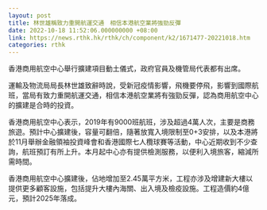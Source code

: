 ```yaml
---
layout: post
title: 林世雄稱致力重開航運交通　相信本港航空業將強勁反彈
date: 2022-10-18 11:52:06.000000000 +08:00
link: https://news.rthk.hk/rthk/ch/component/k2/1671477-20221018.htm
categories: rthk
---
```


香港商用航空中心舉行擴建項目動土儀式，政府官員及機管局代表都有出席。

運輸及物流局局長林世雄致辭時說，受新冠疫情影響，飛機要停飛，影響到國際航班，當局有致力重開航運交通，相信本港航空業將有強勁反彈，認為商用航空中心的擴建是合時的投資。

香港商用航空中心表示，2019年有9000班航班，涉及超過4萬人次，主要是商務旅遊。預計中心擴建後，容量可翻倍，隨著放寬入境限制至0+3安排，以及本港將於11月舉辦金融領袖投資峰會和香港國際七人欖球賽等活動，中心近期收到不少查詢，航班預訂有所上升。本月起中心亦有提供檢測服務，以便利入境旅客，縮減所需時間。

香港商用航空中心擴建後，佔地增加至2.45萬平方米，工程亦涉及增建新大樓以提供更多顧客設施，包括提升大樓內海關、出入境及檢疫設施。工程造價約4億元，預計2025年落成。
